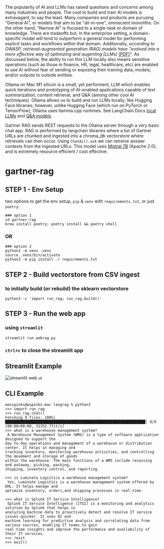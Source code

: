 The popularity of AI and LLMs has raised questions and concerns among many industries and people. The cost to build and
train AI models is extravagant, to say the least. Many companies and products are purusing "General AI", or models that aim
to be "all-in-one", omniscient monoliths. On the other hand, "Narrow AI" is focused to a single-task or domain of knowledge.
There are tradeoffs but, in the enterprise setting, a domain-specific model will tend to outperform a general model for
performing explicit tasks and workflows within that domain. Additionally, _according to OWASP, retrieval-augmented generation (RAG)
models have "evolved into a more effective way of optimizing and augenting [LLMs]_ [(PDF)](https://owasp.org/www-project-top-10-for-large-language-model-applications/llm-top-10-governance-doc/LLM_AI_Security_and_Governance_Checklist-v1.pdf)".
As discussed below, the ability to run this LLM locally also means sensitive operations (such as those in finance, HR, legal, 
healthcare, etc) are enabled to use AI without fear of sending or exposing their training data, models, and/or outputs to
outside entities.

Ollama on Mac M1 silicon is a small, yet performent, LLM which enables quick iterations and prototyping of AI-enabled
applications capable of text summarization, content retrieval, and Q&A (among other cool AI techniques). Ollama allows us to 
build and run LLMs locally, like Hugging Face libraries; however, unlike Hugging Face (which run on PyTorch or TensorFlow),
Ollama uses llamma.cpp runtimes. See LangChain Docs [local LLMs](https://python.langchain.com/docs/guides/local_llms) and [Q&A models](https://python.langchain.com/docs/use_cases/question_answering/local_retrieval_qa).

Gartner RAG sends REST requests to the Ollama server through a very basic chat app. RAG is performed by langchain libraries
where a list of Gartner URLs are chunked and ingested into a chroma_db vectorstore where retrievals can then occur. Using
`ChatAi().ask` we can retreive answer contexts from the ingested URLs. This model uses [Mistral 7B](https://mistral.ai/news/announcing-mistral-7b/)
(Apache 2.0), and is extremely resource efficient / cost effective.

# gartner-rag
## STEP 1 - Env Setup
two options to get the env setup, `pip` & `venv` with `requirements.txt`, or just `poetry`:
```
### option 1
cd gartner-rag
brew install poetry; poetry install && poetry shell
```
### OR
```
### option 2
python3 -m venv .venv
source .venv/bin/activate
python3 -m pip install -r requirements.txt
```

## STEP 2 - Build vectorstore from CSV ingest
### to initially build (or rebuild) the sklearn vectorstore
```
python3 -c 'import run_rag; run_rag.build()'
```

## STEP 3 - Run the web app
### using `streamlit`
```
streamlit run webrag.py
```
### `ctrl+c` to close the streamlit app


## Streamlit Example
![streamlit web ui](imgs/st.png)


## CLI Example
```
wesspinks@wspinks-mac langrag % python3
>>> import run_rag
>>> run_rag.chat()
Fetching 9 files: 100%|████████████████████████████████████████████████████████████████| 9/9 [00:00<00:00, 31352.77it/s]
>>> what is a warehouse management system?
 A Warehouse Management System (WMS) is a type of software application designed to support the
day-to-day operations and management of a warehouse or distribution center. It helps in managing and
tracking inventory, monitoring warehouse activities, and controlling the movement and storage of goods
within the warehouse. The main functions of a WMS include receiving and putaway, picking, packing,
shipping, inventory control, and reporting.

>>> is Luminate Logistics a warehouse management system?
 Yes, Luminate Logistics is a warehouse management system offered by DHL. It helps manage and
optimize inventory, orders,and shipping processes in real-time.

>>> what is Splunk IT Service Intelligence?
 Splunk IT Service Intelligence (ITSI) is a monitoring and analytics solution by Splunk that helps in
analyzing machine data to proactively detect and resolve IT service issues quicker. It uses AI and
machine learning for predictive analysis and correlating data from various sources, enabling IT teams to gain
real-time insights and improve the performance and availability of their IT services.
>>> /exit
>>> exit()
```
